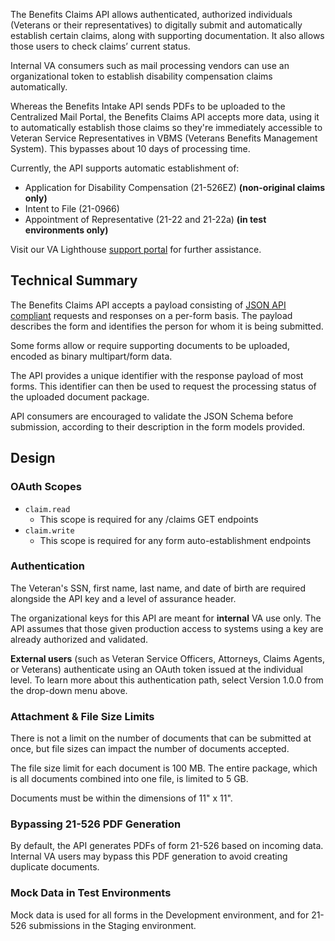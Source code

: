 The Benefits Claims API allows authenticated, authorized individuals (Veterans or their representatives) to digitally submit and automatically establish certain claims, along with supporting documentation. It also allows those users to check claims’ current status.

Internal VA consumers such as mail processing vendors can use an organizational token to establish disability compensation claims automatically.

Whereas the Benefits Intake API sends PDFs to be uploaded to the Centralized Mail Portal, the Benefits Claims API accepts more data, using it to automatically establish those claims so they're immediately accessible to Veteran Service Representatives in VBMS (Veterans Benefits Management System). This bypasses about 10 days of processing time.

Currently, the API supports automatic establishment of: 

 - Application for Disability Compensation (21-526EZ) **(non-original claims only)**
 - Intent to File (21-0966)
 - Appointment of Representative (21-22 and 21-22a) **(in test environments only)**
 
 Visit our VA Lighthouse [support portal](https://developer.va.gov/support) for further assistance.

## Technical Summary

The Benefits Claims API accepts a payload consisting of [JSON API compliant](https://jsonapi.org/) requests and responses on a per-form basis. The payload describes the form and identifies the person for whom it is being submitted.

Some forms allow or require supporting documents to be uploaded, encoded as binary multipart/form data. 

The API provides a unique identifier with the response payload of most forms. This identifier can then be used to request the processing status of the uploaded document package.

API consumers are encouraged to validate the JSON Schema before submission, according to their description in the form models provided.

## Design

### OAuth Scopes
*   `claim.read`
    *   This scope is required for any /claims GET endpoints
*   `claim.write`
    *   This scope is required for any form auto-establishment endpoints


### Authentication
The Veteran's SSN, first name, last name, and date of birth are required alongside the API key and a level of assurance header. 

The organizational keys for this API are meant for **internal** VA use only. The API assumes that those given production access to systems using a key are already authorized and validated.

**External users** (such as Veteran Service Officers, Attorneys, Claims Agents, or Veterans) authenticate using an OAuth token issued at the individual level. To learn more about this authentication path, select Version 1.0.0 from the drop-down menu above.


### Attachment & File Size Limits
There is not a limit on the number of documents that can be submitted at once, but file sizes can impact the number of documents accepted.

The file size limit for each document is 100 MB. The entire package, which is all documents combined into one file, is limited to 5 GB.

Documents must be within the dimensions of 11" x 11".


### Bypassing 21-526 PDF Generation
By default, the API generates PDFs of form 21-526 based on incoming data. Internal VA users may bypass this PDF generation to avoid creating duplicate documents.


### Mock Data in Test Environments 
Mock data is used for all forms in the Development environment, and for 21-526 submissions in the Staging environment.
